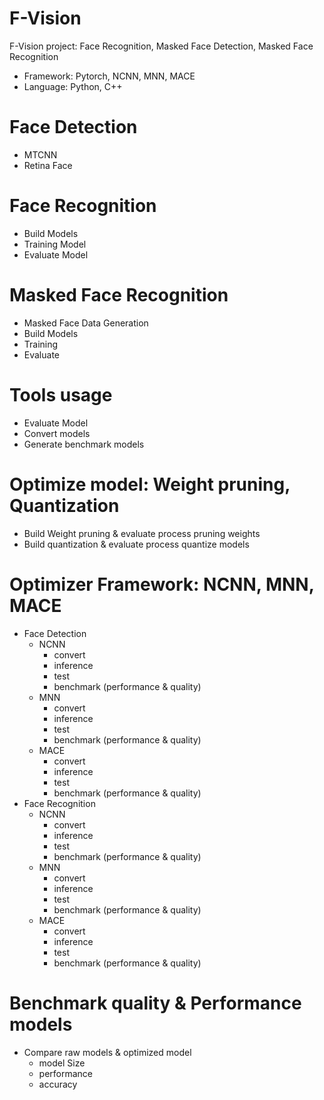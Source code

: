 # F-Vision
F-Vision project: Face Recognition, Masked Face Detection, Masked Face Recognition
- Framework: Pytorch, NCNN, MNN, MACE
- Language: Python, C++

# Face Detection
  - MTCNN
  - Retina Face
# Face Recognition
  - Build Models
  - Training Model
  - Evaluate Model
# Masked Face Recognition
  - Masked Face Data Generation
  - Build Models
  - Training
  - Evaluate
# Tools usage
  - Evaluate Model
  - Convert models
  - Generate benchmark models
# Optimize model: Weight pruning, Quantization
  - Build Weight pruning & evaluate process pruning weights
  - Build quantization & evaluate process quantize models
# Optimizer Framework: NCNN, MNN, MACE
  - Face Detection
    - NCNN
      - convert
      - inference
      - test
      - benchmark (performance & quality)
    - MNN
      - convert
      - inference
      - test
      - benchmark (performance & quality)
    - MACE
      - convert
      - inference
      - test
      - benchmark (performance & quality)
  - Face Recognition
    - NCNN
      - convert
      - inference
      - test
      - benchmark (performance & quality)
    - MNN
      - convert
      - inference
      - test
      - benchmark (performance & quality)
    - MACE
      - convert
      - inference
      - test
      - benchmark (performance & quality)
# Benchmark quality & Performance models
  - Compare raw models & optimized model
    - model Size
    - performance
    - accuracy
